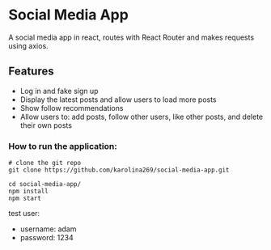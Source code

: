 # Social Media App

A social media app in react, routes with React Router and makes requests using axios.

## Features

- Log in and fake sign up
- Display the latest posts and allow users to load more posts
- Show follow recommendations
- Allow users to: add posts, follow other users, like other posts, and delete their own posts

### How to run the application:

```shell
# clone the git repo
git clone https://github.com/karolina269/social-media-app.git

cd social-media-app/
npm install
npm start

```
test user:
- username: adam
- password: 1234
